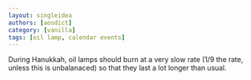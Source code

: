```yaml
---
layout: singleidea
authors: [aosdict]
category: [vanilla]
tags: [oil lamp, calendar events]
---
```

During Hanukkah, oil lamps should burn at a very slow rate (1/9 the rate, unless
this is unbalanaced) so that they last a lot longer than usual.

